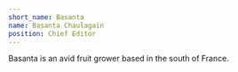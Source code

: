 ```yaml
---
short_name: Basanta
name: Basanta Chaulagain
position: Chief Editor
---
```

Basanta is an avid fruit grower based in the south of France.